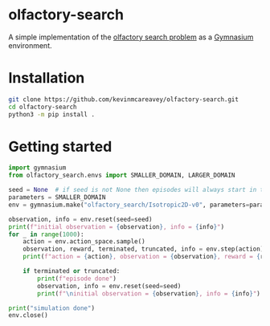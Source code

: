 # olfactory-search

A simple implementation of the [olfactory search problem](https://github.com/C0PEP0D/otto) as a [Gymnasium](https://github.com/Farama-Foundation/Gymnasium) environment.

# Installation

```bash
git clone https://github.com/kevinmcareavey/olfactory-search.git
cd olfactory-search
python3 -m pip install .
```

# Getting started

```python
import gymnasium
from olfactory_search.envs import SMALLER_DOMAIN, LARGER_DOMAIN

seed = None  # if seed is not None then episodes will always start in the same initial state
parameters = SMALLER_DOMAIN
env = gymnasium.make("olfactory_search/Isotropic2D-v0", parameters=parameters, max_episode_steps=parameters.T_max)

observation, info = env.reset(seed=seed)
print(f"initial observation = {observation}, info = {info}")
for _ in range(1000):
    action = env.action_space.sample()
    observation, reward, terminated, truncated, info = env.step(action)
    print(f"action = {action}, observation = {observation}, reward = {reward}, done = {terminated or truncated}, info = {info}")

    if terminated or truncated:
        print(f"episode done")
        observation, info = env.reset(seed=seed)
        print(f"\ninitial observation = {observation}, info = {info}")

print("simulation done")
env.close()
```
